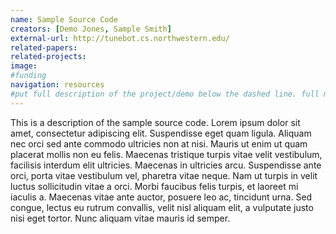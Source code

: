 ```yaml
---
name: Sample Source Code
creators: [Demo Jones, Sample Smith]
external-url: http://tunebot.cs.northwestern.edu/
related-papers:
related-projects:
image:
#funding
navigation: resources
#put full description of the project/demo below the dashed line. full markdown is supported.
---
```


This is a description of the sample source code.  Lorem ipsum dolor sit amet, consectetur adipiscing elit. Suspendisse eget quam ligula. Aliquam nec orci sed ante commodo ultricies non at nisi. Mauris ut enim ut quam placerat mollis non eu felis. Maecenas tristique turpis vitae velit vestibulum, facilisis interdum elit ultricies. Maecenas in ultricies arcu. Suspendisse ante orci, porta vitae vestibulum vel, pharetra vitae neque. Nam ut turpis in velit luctus sollicitudin vitae a orci. Morbi faucibus felis turpis, et laoreet mi iaculis a. Maecenas vitae ante auctor, posuere leo ac, tincidunt urna. Sed congue, lectus eu rutrum convallis, velit nisl aliquam elit, a vulputate justo nisi eget tortor. Nunc aliquam vitae mauris id semper.